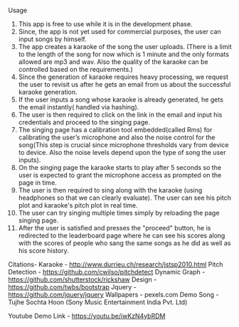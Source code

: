 
Usage

1. This app is free to use while it is in the development phase.
2. Since, the app is not yet used for commercial purposes, the user can input songs by himself.
3. The app creates a karaoke of the song the user uploads. (There is a limit to the length of the song for now which is 1 minute and the only formats allowed are mp3 and wav. Also the quality of the karaoke can be controlled based on the requirements.)
4. Since the generation of karaoke requires heavy processing, we request the user to revisit us after he gets an email from us about the successful karaoke generation.
5. If the user inputs a song whose karaoke is already generated, he gets the email instantly( handled via hashing).
6. The user is then required to click on the link in the email and input his credentials and proceed to the singing page.
7. The singing page has a calibration tool embedded(called Rms) for calibrating the user’s microphone and also the noise control for the song(This step is crucial since microphone thresholds vary from device to device. Also the noise levels depend upon the type of song the user inputs).
8. On the singing page the karaoke starts to play after 5 seconds so the user is expected to grant the microphone access as prompted on the page in time.
9. The user is then required to sing along with the karaoke (using headphones so that we can clearly evaluate). The user can see his pitch plot and karaoke's pitch plot in real time.
10. The user can try singing multiple times simply by reloading the page singing page.
11. After the user is satisfied and presses the "proceed" button, he is redirected to the leaderboard page where he can see his scores along with the scores of people who sang the same songs as he did as well as his score history.

Citations-
Karaoke - http://www.durrieu.ch/research/jstsp2010.html
Pitch Detection - https://github.com/cwilso/pitchdetect
Dynamic Graph - https://github.com/shutterstock/rickshaw
Design - https://github.com/twbs/bootstrap
Jquery - https://github.com/jquery/jquery
Wallpapers - pexels.com
Demo Song - Tujhe Sochta Hoon (Sony Music Entertainment India Pvt. Ltd)


Youtube Demo Link - https://youtu.be/iwKzN4ybRDM

